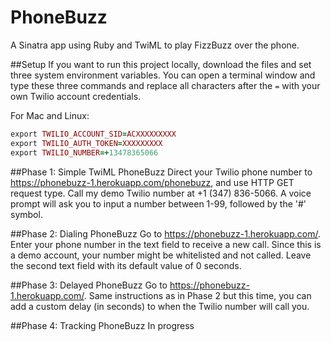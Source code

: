 # PhoneBuzz
A Sinatra app using Ruby and TwiML to play FizzBuzz over the phone.

##Setup
If you want to run this project locally, download the files and set three system environment variables. You can open a terminal window and type these three commands and replace all characters after the `=` with your own Twilio account credentials.

For Mac and Linux:

```ruby
export TWILIO_ACCOUNT_SID=ACXXXXXXXXX
export TWILIO_AUTH_TOKEN=XXXXXXXXX
export TWILIO_NUMBER=+13478365066
```

##Phase 1: Simple TwiML PhoneBuzz
Direct your Twilio phone number to https://phonebuzz-1.herokuapp.com/phonebuzz, and use HTTP GET request type. Call my demo Twilio number at +1 (347) 836-5066. A voice prompt will ask you to input a number between 1-99, followed by the '#' symbol.

##Phase 2: Dialing PhoneBuzz
Go to https://phonebuzz-1.herokuapp.com/. Enter your phone number in the text field to receive a new call. Since this is a demo account, your number might be whitelisted and not called. Leave the second text field with its default value of 0 seconds.

##Phase 3: Delayed PhoneBuzz
Go to https://phonebuzz-1.herokuapp.com/. Same instructions as in Phase 2 but this time, you can add a custom delay (in seconds) to when the Twilio number will call you.

##Phase 4: Tracking PhoneBuzz
In progress

